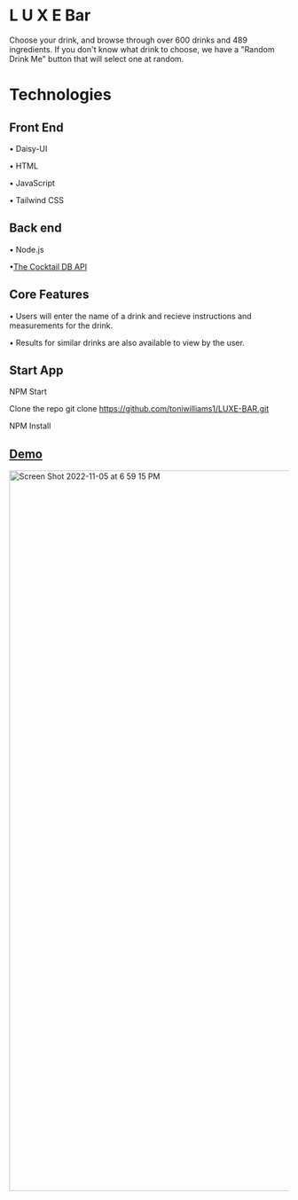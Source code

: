 # L U X E Bar 

Choose your drink, and browse through over 600 drinks and 489 ingredients. If you don't know what drink to choose, we have a "Random Drink Me" button that will select one at random. 

# Technologies 
## Front End <br>
• Daisy-UI <br>

• HTML <br>

• JavaScript <br>

• Tailwind CSS<br>


## Back end <br>
• Node.js <br>

•[The Cocktail DB API](https://www.thecocktaildb.com) <br>


## Core Features
• Users will enter the name of a drink and recieve instructions and measurements for the drink.
 
• Results for similar drinks are also available to view by the user.
 

## Start App
NPM Start

Clone the repo git clone https://github.com/toniwilliams1/LUXE-BAR.git

NPM Install

## [Demo](https://luxebar.netlify.app/)

<img width="1300" alt="Screen Shot 2022-11-05 at 6 59 15 PM" src="https://user-images.githubusercontent.com/100317017/200144572-3ae0bdbd-ac54-4483-a0ce-d463ceb8958b.png">






